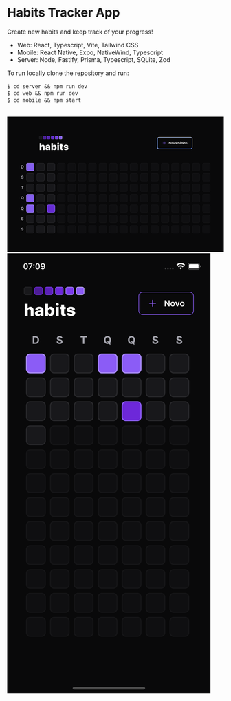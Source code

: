 # Habits Tracker App

Create new habits and keep track of your progress!

- Web: React, Typescript, Vite, Tailwind CSS
- Mobile: React Native, Expo, NativeWind, Typescript
- Server: Node, Fastify, Prisma, Typescript, SQLite, Zod

To run locally clone the repository and run:
<br>

```
$ cd server && npm run dev
$ cd web && npm run dev
$ cd mobile && npm start
```

<br>
<img src="./web.png"/>
<br>
<img src="./mobile.png"/>
